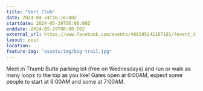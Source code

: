 ```yaml
---
title: "Vert Club"
date: 2024-04-24T16:16:00Z
startdate: 2024-05-29T06:00:00Z
enddate: 2024-05-29T08:00:00Z
external_url: https://www.facebook.com/events/406295242167101/?event_time_id=406295302167095
layout: post
location: 
feature-img: "assets/img/big-trail.jpg"
---
```


Meet in Thumb Butte parking lot (free on Wednesdays) and run or walk as many loops to the top as you like!  Gates open at 6&#58;00AM, expect some people to start at 6&#58;00AM and some at 7&#58;00AM. <br>
  <br>
  

